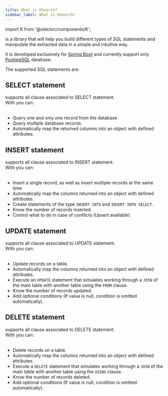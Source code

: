```yaml
---
title: What is KSearch?
sidebar_label: What is KSearch?
---
```


import K from '@site/src/components/K';

<K/> is a library that will help you build different types of SQL statements and manipulate the extracted data in a simple and intuitive way.
<br/>

It is developed exclusively for [Spring Boot](https://spring.io/projects/spring-boot) and currently support only [PostgreSQL](https://www.postgresql.org/) database.

The supported SQL statements are:

## SELECT statement

<K/> supports all clause associated to SELECT statement.<br/>
With <K/> you can:<br/><br/>

- Query one and only one record from the database
- Query multiple database records.
- Automatically map the returned columns into an object with defined attributes.

## INSERT statement

<K/> supports all clause associated to INSERT statement.<br/>
With <K/> you can:<br/><br/>

- Insert a single record, as well as insert multiple records at the same time.
- Automatically map the columns returned into an object with defined attributes.
- Create statements of the type `INSERT INTO` and `INSERT INTO SELECT`.
- Know the number of records inserted.
- Control what to do in case of conflicts (Upsert available)

## UPDATE statement

<K/> supports all clause associated to UPDATE statement.<br/>
With <K/> you can:<br/><br/>

- Update records on a table.
- Automatically map the columns returned into an object with defined attributes.
- Execute an `UPDATE` statement that simulates working through a `JOIN` of the main table with another table using the `FROM` clause.
- Know the number of records updated.
- Add optional conditions (If value is null, condition is omitted automatically).

## DELETE statement

<K/> supports all clause associated to DELETE statement.<br/>
With <K/> you can:<br/><br/>

- Delete records on a table.
- Automatically map the columns returned into an object with defined attributes.
- Execute a `DELETE` statement that simulates working through a `JOIN` of the main table with another table using the `USING` clause.
- Know the number of records deleted.
- Add optional conditions (If value is null, condition is omitted automatically).
